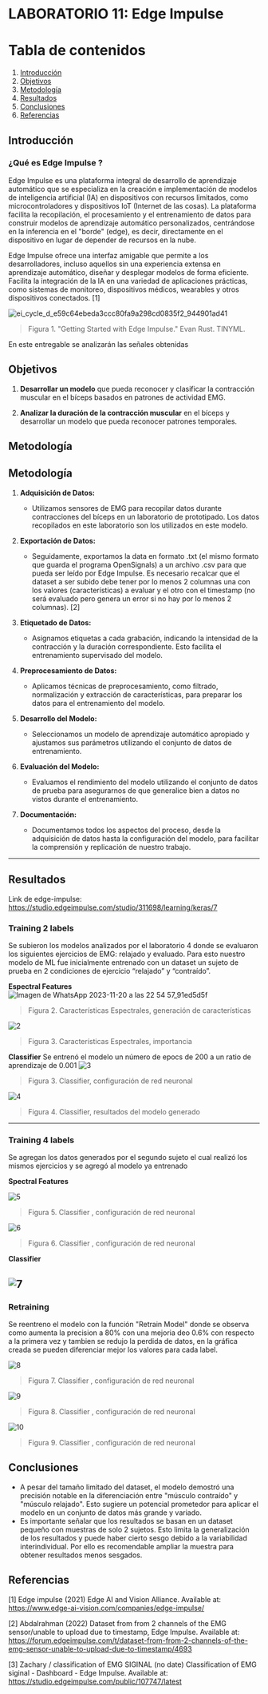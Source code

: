 # LABORATORIO 11: Edge Impulse
# **Tabla de contenidos**

1. [Introducción](#id1)
2. [Objetivos](#id2)
3. [Metodología](#id3)
4. [Resultados](#id4)
5. [Conclusiones](#id5)
6. [Referencias](#id6)
   
## **Introducción** <a name="id1"></a>

### **¿Qué es Edge Impulse ?**
Edge Impulse es una plataforma integral de desarrollo de aprendizaje automático que se especializa en la creación e implementación de modelos de inteligencia artificial (IA) en dispositivos con recursos limitados, como microcontroladores y dispositivos IoT (Internet de las cosas). La plataforma facilita la recopilación, el procesamiento y el entrenamiento de datos para construir modelos de aprendizaje automático personalizados, centrándose en la inferencia en el "borde" (edge), es decir, directamente en el dispositivo en lugar de depender de recursos en la nube.

Edge Impulse ofrece una interfaz amigable que permite a los desarrolladores, incluso aquellos sin una experiencia extensa en aprendizaje automático, diseñar y desplegar modelos de forma eficiente. Facilita la integración de la IA en una variedad de aplicaciones prácticas, como sistemas de monitoreo, dispositivos médicos, wearables y otros dispositivos conectados.  [1]

![ei_cycle_d_e59c64ebeda3ccc80fa9a298cd0835f2_944901ad41](https://github.com/ldachirre/IntroSenalesBiomedicas/assets/90112793/8ae14947-01e1-41e3-9a97-ff6f1c258101)


> Figura 1. "Getting Started with Edge Impulse." Evan Rust. TINYML. 

En este entregable se analizarán las señales obtenidas



## **Objetivos** <a name="id2"></a>


1. **Desarrollar un modelo** que pueda reconocer y clasificar la contracción muscular en el bíceps basados en patrones de actividad EMG.

2. **Analizar la duración de la contracción muscular** en el bíceps y desarrollar un modelo que pueda reconocer patrones temporales.


## **Metodología** <a name="id3"></a>
## Metodología

1. **Adquisición de Datos:**
   - Utilizamos sensores de EMG para recopilar datos durante contracciones del bíceps en un laboratorio de prototipado. Los datos recopilados en este laboratorio son los utilizados en este modelo.

2. **Exportación de Datos:**
   - Seguidamente, exportamos la data en formato .txt (el mismo formato que guarda el programa OpenSignals) a un archivo .csv para que pueda ser leído por Edge Impulse. Es necesario recalcar que el dataset a ser subido debe tener por lo menos 2 columnas una con los valores (características) a evaluar y el otro con el timestamp (no será evaluado pero genera un error si no hay por lo menos 2 columnas). [2]

3. **Etiquetado de Datos:**
   - Asignamos etiquetas a cada grabación, indicando la intensidad de la contracción y la duración correspondiente. Esto facilita el entrenamiento supervisado del modelo.

4. **Preprocesamiento de Datos:**
   - Aplicamos técnicas de preprocesamiento, como filtrado, normalización y extracción de características, para preparar los datos para el entrenamiento del modelo.

5. **Desarrollo del Modelo:**
   - Seleccionamos un modelo de aprendizaje automático apropiado y ajustamos sus parámetros utilizando el conjunto de datos de entrenamiento.

6. **Evaluación del Modelo:**
   - Evaluamos el rendimiento del modelo utilizando el conjunto de datos de prueba para asegurarnos de que generalice bien a datos no vistos durante el entrenamiento.

7. **Documentación:**
   - Documentamos todos los aspectos del proceso, desde la adquisición de datos hasta la configuración del modelo, para facilitar la comprensión y replicación de nuestro trabajo.



---
## **Resultados** <a name="id4"></a>

Link de edge-impulse: https://studio.edgeimpulse.com/studio/311698/learning/keras/7

### **Training 2 labels**

Se subieron los modelos analizados por el laboratorio 4 donde se evaluaron los siguientes ejercicios de EMG: relajado y evaluado. Para esto nuestro modelo de ML fue inicialmente entrenado con un dataset un sujeto de prueba en 2 condiciones de ejercicio “relajado” y “contraído”.

**Espectral Features**
![Imagen de WhatsApp 2023-11-20 a las 22 54 57_91ed5d5f](https://github.com/ldachirre/IntroSenalesBiomedicas/assets/56425258/48f08af5-85d5-4fab-8631-b8003fd4d8f5)
> Figura 2. Características Espectrales, generación de características

![2](https://github.com/ldachirre/IntroSenalesBiomedicas/assets/56425258/fa74f2e9-c5ce-4eda-b670-bc0e7d3d34c3)
> Figura 3. Características Espectrales, importancia


**Classifier**
Se entrenó el modelo un número de epocs de 200 a un ratio de aprendizaje de 0.001
![3](https://github.com/ldachirre/IntroSenalesBiomedicas/assets/56425258/2eefb2b0-739f-4844-ae0a-e8f8c27f57d7)
> Figura 3. Classifier, configuración de red neuronal 

![4](https://github.com/ldachirre/IntroSenalesBiomedicas/assets/56425258/5cdeaf34-a519-48ac-a917-3700407a171d)
> Figura 4. Classifier, resultados del modelo generado
---
### **Training 4 labels**

Se agregan los datos generados por el segundo sujeto el cual realizó los mismos ejercicios y se agregó al modelo ya entrenado

**Spectral Features**

![5](https://github.com/ldachirre/IntroSenalesBiomedicas/assets/56425258/7184a3c8-01e2-403c-a66c-884a6720b042)
> Figura 5. Classifier , configuración de red neuronal

![6](https://github.com/ldachirre/IntroSenalesBiomedicas/assets/56425258/54a457b7-9971-43e9-8470-3aa7ef5b0c4b)
> Figura 6. Classifier , configuración de red neuronal

**Classifier**

![7](https://github.com/ldachirre/IntroSenalesBiomedicas/assets/56425258/b3423e4a-5502-4212-b458-01fca717810b)
---
### Retraining
Se reentreno el modelo con la función "Retrain Model" donde se observa como aumenta la precision a 80% con una mejoria deo 0.6% con respecto a la primera vez y tambien se redujo la perdida de datos, en la gráfica creada se pueden diferenciar mejor los valores para cada label.

![8](https://github.com/ldachirre/IntroSenalesBiomedicas/assets/56425258/c4171648-2ff6-4324-a389-7dd5fce4d370)
> Figura 7. Classifier , configuración de red neuronal

![9](https://github.com/ldachirre/IntroSenalesBiomedicas/assets/56425258/103b8d8b-a108-44be-bdb2-40e44161a0e9)
> Figura 8. Classifier , configuración de red neuronal

![10](https://github.com/ldachirre/IntroSenalesBiomedicas/assets/56425258/dcbd78a9-b83e-4340-b2fe-f5b465a35259)
> Figura 9. Classifier , configuración de red neuronal

## **Conclusiones** <a name="id5"></a>
- A pesar del tamaño limitado del dataset, el modelo demostró una precisión notable en la diferenciación entre "músculo contraído" y "músculo relajado". Esto sugiere un potencial prometedor para aplicar el modelo en un conjunto de datos más grande y variado.
- Es importante señalar que los resultados se basan en un dataset pequeño con muestras de solo 2 sujetos. Esto limita la generalización de los resultados y puede haber cierto sesgo debido a la variabilidad interindividual. Por ello es recomendable ampliar la muestra para obtener resultados menos sesgados.


## **Referencias** <a name="id6"></a>
[1] Edge impulse (2021) Edge AI and Vision Alliance. Available at: https://www.edge-ai-vision.com/companies/edge-impulse/

[2] Abdalrahman (2022) Dataset from from 2 channels of the EMG sensor/unable to upload due to timestamp, Edge Impulse. Available at: https://forum.edgeimpulse.com/t/dataset-from-from-2-channels-of-the-emg-sensor-unable-to-upload-due-to-timestamp/4693

[3] Zachary / classification of EMG SIGINAL (no date) Classification of EMG siginal - Dashboard - Edge Impulse. Available at: https://studio.edgeimpulse.com/public/107747/latest




